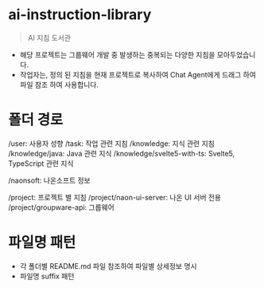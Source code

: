 # ai-instruction-library
> AI 지침 도서관
- 해당 프로젝트는 그룹웨어 개발 중 발생하는 중복되는 다양한 지침을 모아두었습니다.
- 작업자는, 정의 된 지침을 현재 프로젝트로 복사하여 Chat Agent에게 드래그 하여 파일 참조 하여 사용합니다.


# 폴더 경로
/user: 사용자 성향
/task: 작업 관련 지침
/knowledge: 지식 관련 지침
/knowledge/java: Java 관련 지식
/knowledge/svelte5-with-ts: Svelte5, TypeScript 관련 지식

/naonsoft: 나온소프트 정보

/project: 프로젝트 별 지침
/project/naon-ui-server: 나온 UI 서버 전용
/project/groupware-api: 그룹웨어


# 파일명 패턴
- 각 폴더별 README.md 파일 참조하여 파일별 상세정보 명시
- 파일명 suffix 패턴

